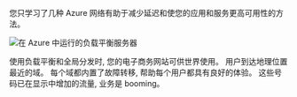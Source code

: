 您只学习了几种 Azure 网络有助于减少延迟和使您的应用和服务更高可用性的方法。 

![在 Azure 中运行的负载平衡服务器](../media/5-heading.png)

使用负载平衡和全局分发时, 您的电子商务网站可供世界使用。 用户到达地理位置最近的域。 每个域都内置了故障转移, 帮助每个用户都具有良好的体验。 这些号码已在显示中增加的流量, 业务是 booming。
